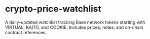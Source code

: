 # crypto-price-watchlist
A daily-updated watchlist tracking Base network tokens starting with VIRTUAL, KAITO, and COOKIE. Includes prices, notes, and on-chain contract references.

